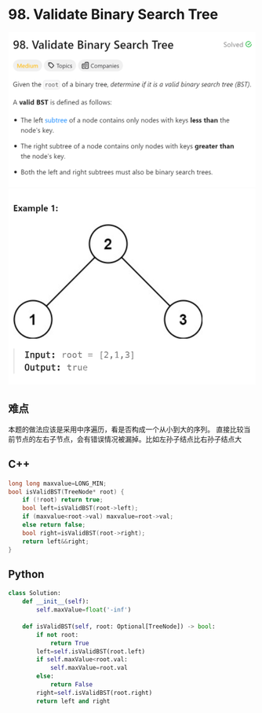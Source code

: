 # 98. Validate Binary Search Tree
![alt text](image.png)
![alt text](image-1.png)

## 难点
本题的做法应该是采用中序遍历，看是否构成一个从小到大的序列。
直接比较当前节点的左右子节点，会有错误情况被漏掉。比如左孙子结点比右孙子结点大

## C++
``` C++
long long maxvalue=LONG_MIN;
bool isValidBST(TreeNode* root) {
    if (!root) return true;
    bool left=isValidBST(root->left);
    if (maxvalue<root->val) maxvalue=root->val;
    else return false;
    bool right=isValidBST(root->right);
    return left&&right;
}
```

## Python
``` Python
class Solution:
    def __init__(self):
        self.maxValue=float('-inf')

    def isValidBST(self, root: Optional[TreeNode]) -> bool:
        if not root:
            return True
        left=self.isValidBST(root.left)
        if self.maxValue<root.val:
            self.maxValue=root.val
        else:
            return False
        right=self.isValidBST(root.right)
        return left and right
```